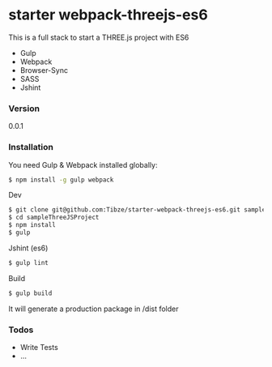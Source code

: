# starter webpack-threejs-es6

This is a full stack to start a THREE.js project with ES6

  - Gulp
  - Webpack
  - Browser-Sync
  - SASS
  - Jshint

### Version
0.0.1

### Installation

You need Gulp & Webpack installed globally:

```sh
$ npm install -g gulp webpack
```

Dev
```sh
$ git clone git@github.com:Tibze/starter-webpack-threejs-es6.git sampleThreeJSProject
$ cd sampleThreeJSProject
$ npm install
$ gulp
```

Jshint (es6)
```sh
$ gulp lint
```

Build
```sh
$ gulp build
```

It will generate a production package in /dist folder

### Todos

 - Write Tests
 - ...




